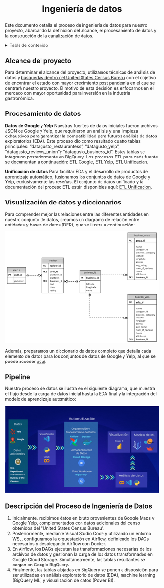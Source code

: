 # <p align="center">Ingeniería de datos</p>

Este documento detalla el proceso de ingeniería de datos para nuestro proyecto, abarcando la definición del alcance, el procesamiento de datos y la construcción de la canalización de datos.
<details>
  <summary>Tabla de contenido</summary>

  1. [Alcance del proyecto](#alcance-del-proyecto)
  2. [Procesamiento de datos](#procesamiento-de-datos)
  3. [Datos de Google y Yelp](#datos-de-google-y-yelp)
  4. [Unificación de datos](#unificacion-de-datos)
  5. [Visualización de datos y diccionarios](#visualizacion-de-datos-y-diccionarios)
  6. [Tubería](#tuberia)

</details>

## Alcance del proyecto ##
Para determinar el alcance del proyecto, utilizamos técnicas de análisis de datos y [búsquedas dentro del United States Census Bureau](https://www.census.gov/newsroom/press-releases/2023/population-trends-return-to-pre-pandemic-norms.html) con el objetivo de encontrar el estado con mayor crecimiento post pandemia en el que  se centrará nuestro proyecto. 
El motivo de esta decisión es enfocarnos en el mercado con mayor oportunidad para inversión en la industria gastronómica. 

## Procesamiento de datos ##
__Datos de Google y Yelp__
Nuestras fuentes de datos iniciales fueron archivos JSON de Google y Yelp, que requirieron un análisis y una limpieza exhaustivos para garantizar la compatibilidad para futuros análisis de datos exploratorios (EDA). Este proceso dio como resultado cuatro tablas principales: “datagusto_restaurantess”, “datagusto_yelp”, “datagusto_reviews_union”y “datagusto_business_id”. Estas tablas se integraron posteriormente en BigQuery. Los procesos ETL para cada fuente se documentan a continuación: [ETL Google](https://github.com/patrick-mathay/henry_proyecto_final/tree/master/Data%20Enginering/ETL%20Google), [ETL Yelp](https://github.com/patrick-mathay/henry_proyecto_final/tree/master/Data%20Enginering/ETL%20Yelp), [ETL Unificacion](https://github.com/patrick-mathay/henry_proyecto_final/tree/master/Data%20Enginering/ETL%20Unificacion).

__Unificación de datos__
Para facilitar EDA y el desarrollo de productos de aprendizaje automático, fusionamos los conjuntos de datos de Google y Yelp, exclusivamente las reseñas. El conjunto de datos unificado y la documentación del proceso ETL están disponibles aquí: [ETL Unificacion](https://github.com/patrick-mathay/henry_proyecto_final/tree/master/Data%20Enginering/ETL%20Unificacion).

## Visualización de datos y diccionarios ##
Para comprender mejor las relaciones entre las diferentes entidades en nuestro conjunto de datos, creamos un diagrama de relación entre entidades y bases de datos (DER), que se ilustra a continuación:

<p align="center">
  <img src="/Images/Diagrama ER.png" alt="Logo" />
</p>

Además, preparamos un diccionario de datos completo que detalla cada elemento de datos para los conjuntos de datos de Google y Yelp, al que se puede acceder [aquí](https://github.com/patrick-mathay/henry_proyecto_final/blob/master/Data%20Enginering/Diccionario.pdf).

## Pipeline ##
Nuestro proceso de datos se ilustra en el siguiente diagrama, que muestra el flujo desde la carga de datos inicial hasta la EDA final y la integración del modelo de aprendizaje automático:

<p align="center">
  <img src="/Images/pipeline.jpg" alt="Logo" />
</p>

## Descripción del Proceso de Ingeniería de Datos ##
1. Inicialmente, recibimos datos en bruto provenientes de Google Maps y Google Yelp, complementados con datos adicionales del censo obtenidos del "United States Census Bureau". 
2. Posteriormente, mediante Visual Studio Code y utilizando un entorno WSL, configuramos la orquestación en Airflow, definiendo los DAGs necesarios y desplegando Airflow con Docker.
3. En Airflow, los DAGs ejecutan las transformaciones necesarias de los archivos de datos y gestionan la carga de los datos transformados en Google Cloud Storage. Simultáneamente, las tablas resultantes se cargan en Google BigQuery. 
4. Finalmente, las tablas alojadas en BigQuery se ponen a disposición para ser utilizadas en análisis exploratorio de datos (EDA), machine learning (BigQuery ML) y visualización de datos (Power BI).
